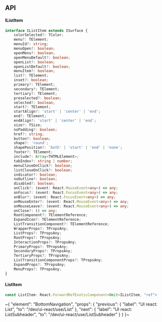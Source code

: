 

## API

#### IListItem

```ts
interface IListItem extends ISurface {
    colorSelected?: TColor;
    menu?: TElement;
    menuId?: string;
    menuOpen?: boolean;
    openMenu?: boolean;
    openMenuDefault?: boolean;
    openList?: boolean;
    openListDefault?: boolean;
    menuItem?: boolean;
    list?: TElement;
    inset?: boolean;
    primary?: TElement;
    secondary?: TElement;
    tertiary?: TElement;
    preselected?: boolean;
    selected?: boolean;
    start?: TElement;
    startAlign?: 'start' | 'center' | 'end';
    end?: TElement;
    endAlign?: 'start' | 'center' | 'end';
    size?: TSize;
    noPadding?: boolean;
    href?: string;
    button?: boolean;
    shape?: 'round';
    shapePosition?: 'both' | 'start' | 'end' | 'none';
    footer?: TElement;
    include?: Array<THTMLElement>;
    tabIndex?: string | number;
    menuCloseOnClick?: boolean;
    listCloseOnClick?: boolean;
    indicator?: boolean;
    noOutline?: boolean;
    disabled?: boolean;
    onClick?: (event: React.MouseEvent<any>) => any;
    onFocus?: (event: React.FocusEvent<any>) => any;
    onBlur?: (event: React.FocusEvent<any>) => any;
    onMouseEnter?: (event: React.MouseEvent<any>) => any;
    onMouseLeave?: (event: React.MouseEvent<any>) => any;
    onClose?: () => any;
    RootComponent?: TElementReference;
    ExpandIcon?: TElementReference;
    ListTransitionComponent?: TElementReference;
    WrapperProps?: TPropsAny;
    ListProps?: TPropsAny;
    RootProps?: TPropsAny;
    InteractionProps?: TPropsAny;
    PrimaryProps?: TPropsAny;
    SecondaryProps?: TPropsAny;
    TertiaryProps?: TPropsAny;
    ListTransitionComponentProps?: TPropsAny;
    ExpandProps?: TPropsAny;
    MenuProps?: TPropsAny;
}
```

#### ListItem

```ts
const ListItem: React.ForwardRefExoticComponent<Omit<IListItem, "ref"> & React.RefAttributes<unknown>>;
```


~{
  "element": "BottomNavigation",
  "props": {
    "previous": {
      "label": "UI react: List",
      "to": "/dev/ui-react/use/List"
    },
    "next": {
      "label": "UI react: ListSubheader",
      "to": "/dev/ui-react/use/ListSubheader"
    }
  }
}~
